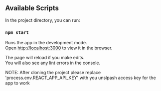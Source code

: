 ## Available Scripts

In the project directory, you can run:

### `npm start`

Runs the app in the development mode.<br />
Open [http://localhost:3000](http://localhost:3000) to view it in the browser.

The page will reload if you make edits.<br />
You will also see any lint errors in the console.

NOTE: After cloning the project please replace 'process.env.REACT_APP_API_KEY' with you unslpash access key for the app to work
